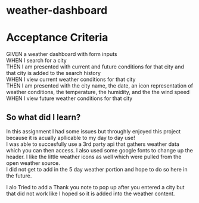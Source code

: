 # weather-dashboard
 <h1> Acceptance Criteria</h1>
 <p>GIVEN a weather dashboard with form inputs
 <br>
WHEN I search for a city
 <br>
THEN I am presented with current and future conditions for that city and that city is added to the search history
 <br>
WHEN I view current weather conditions for that city
 <br>
THEN I am presented with the city name, the date, an icon representation of weather conditions, the temperature, the humidity, and the the wind speed
 <br>
WHEN I view future weather conditions for that city</p>

<h2> So what did I learn? </h2>
<p> In this assignment I had some issues but throughly enjoyed this project because it is acually apllicable to my day to day use!
 <br>
 I was able to succesfully use a 3rd party api that gathers weather data which you can then access. I also used some google fonts to change up the header. 
 I like the little weather icons as well which were pulled from the open weather source.
  <br> 
 I did not get to add in the 5 day weather portion and hope to do so here in the future. 

 I alo Tried to add a Thank you note to pop up after you entered a city but that did not work like I hoped so it is added into the weather content.